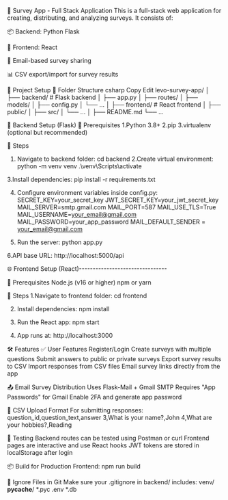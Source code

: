 
📝 Survey App - Full Stack Application
This is a full-stack web application for creating, distributing, and analyzing surveys. It consists of:

📦 Backend: Python Flask

🎨 Frontend: React

📧 Email-based survey sharing

📊 CSV export/import for survey results



🔧 Project Setup
📁 Folder Structure
csharp
Copy
Edit
levo-survey-app/
│
├── backend/          # Flask backend
│   ├── app.py
│   ├── routes/
│   ├── models/
│   ├── config.py
│   └── ...
│
├── frontend/         # React frontend
│   ├── public/
│   ├── src/
│   └── ...
│
├── README.md
└── ...



🚀 Backend Setup (Flask)
📌 Prerequisites
    1.Python 3.8+
    2.pip
    3.virtualenv (optional but recommended)

🔨 Steps
1. Navigate to backend folder:
   cd backend
2.Create virtual environment:
   python -m venv venv
   .\venv\Scripts\activate

3.Install dependencies:
 pip install -r requirements.txt

4. Configure environment variables inside config.py:
  SECRET_KEY=your_secret_key
  JWT_SECRET_KEY=your_jwt_secret_key
  MAIL_SERVER=smtp.gmail.com
  MAIL_PORT=587
  MAIL_USE_TLS=True
  MAIL_USERNAME=your_email@gmail.com
  MAIL_PASSWORD=your_app_password
  MAIL_DEFAULT_SENDER = your_email@gmail.com

5. Run the server:
   python app.py

6.API base URL:
   http://localhost:5000/api




🌐 Frontend Setup (React)--------------------------------

📌 Prerequisites
  Node.js (v16 or higher)
  npm or yarn

🔨 Steps
1.Navigate to frontend folder:
   cd frontend

2. Install dependencies:
   npm install

3. Run the React app:
    npm start

4. App runs at:
  http://localhost:3000



🛠 Features
✅ User Features
	Register/Login
	Create surveys with multiple questions
	Submit answers to public or private surveys
	Export survey results to CSV
	Import responses from CSV files
	Email survey links directly from the app

📤 Email Survey Distribution
	Uses Flask-Mail + Gmail SMTP
	Requires "App Passwords" for Gmail
	Enable 2FA and generate app password


📁 CSV Upload Format
For submitting responses:
	question_id,question_text,answer
	3,What is your name?,John
	4,What are your hobbies?,Reading


🧪 Testing
Backend routes can be tested using Postman or curl
Frontend pages are interactive and use React hooks
JWT tokens are stored in localStorage after login

📦 Build for Production
Frontend:
npm run build

🧹 Ignore Files in Git
Make sure your .gitignore in backend/ includes:
	venv/
	__pycache__/
	*.pyc
	.env
	*.db